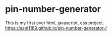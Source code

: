 # pin-number-generator
This is my first ever html, javascript, css project.
https://sani1189.github.io/pin-number-generator-/
